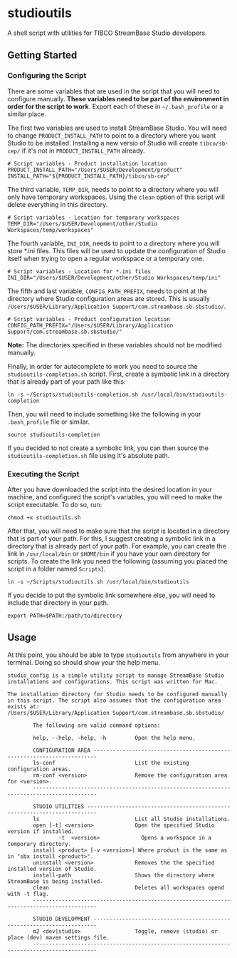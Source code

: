 # studioutils

A shell script with utilities for TIBCO StreamBase Studio developers.

## Getting Started

### Configuring the Script

There are some variables that are used in the script that you will need to configure manually. **These variables need to be part of the environment in order for the script to work**. Export each of these in `~/.bash_profile` or a similar place. 

The first two variables are used to install StreamBase Studio. You will need to change `PRODUCT_INSTALL_PATH` to point to a directory where you want Studio to be installed. Installing a new versio of Studio will create `tibco/sb-cep/` if it's not in `PRODUCT_INSTALL_PATH` already.

```
# Script variables - Product installation location
PRODUCT_INSTALL_PATH="/Users/$USER/Development/product"
INSTALL_PATH="${PRODUCT_INSTALL_PATH}/tibco/sb-cep"
```

The third variable, `TEMP_DIR`, needs to point to a directory where you will only have temporary workspaces. Using the `clean` option of this script will delete everything in this directory.

```
# Script variables - Location for temporary workspaces
TEMP_DIR="/Users/$USER/Development/other/Studio Workspaces/temp/workspaces"
```

The fourth variable, `INI_DIR`, needs to point to a directory where you will store *.ini files. This files will be used to update the configuration of Studio itself when trying to open a regular workspace or a temporary one.

```
# Script variables - Location for *.ini files
INI_DIR="/Users/$USER/Development/other/Studio Workspaces/temp/ini"
```

The fifth and last variable, `CONFIG_PATH_PREFIX`, needs to point at the directory where Studio configuration areas are stored. This is usually `/Users/$USER/Library/Application Support/com.streambase.sb.sbstudio/`.

```
# Script variables - Product configuration location
CONFIG_PATH_PREFIX="/Users/$USER/Library/Application Support/com.streambase.sb.sbstudio/"
```

**Note:** The directories specified in these variables should not be modified manually.

Finally, in order for autocomplete to work you need to source the `studioutils-completion.sh` script. First, create a symbolic link in a directory that is already part of your path like this:

```
ln -s ~/Scripts/studioutils-completion.sh /usr/local/bin/studioutils-completion
```

Then, you will need to include something like the following in your `.bash_profile` file or similar.

```
source studioutils-completion
```

If you decided to not create a symbolic link, you can then source the `studioutils-completion.sh` file using it's absolute path.

### Executing the Script

After you have downloaded the script into the desired location in your machine, and configured the script's variables, you will need to make the script executable. To do so, run:

```
chmod +x studioutils.sh
```

After that, you will need to make sure that the script is located in a directory that is part of your path. For this, I suggest creating a symbolic link in a directory that is already part of your path. For example, you can create the link in `/usr/local/bin` or `$HOME/bin` if you have your own directory for scripts. To create the link you need the following (assuming you placed the script in a folder named `Scripts`).

```
ln -s ~/Scripts/studioutils.sh /usr/local/bin/studioutils
```

If you decide to put the symbolic link somewhere else, you will need to include that directory in your path.

```
export PATH=$PATH:/path/to/directory
```

## Usage

At this point, you should be able to type `studioutils` from anywhere in your terminal. Doing so should show your the help menu.

``` 
studio_config is a simple utility script to manage StreamBase Studio 
installations and configurations. This script was written for Mac.

The installation directory for Studio needs to be configured manually
in this script. The script also assumes that the configuration area
exists at:
/Users/$USER/Library/Application Support/com.streambase.sb.sbstudio/

        The following are valid command options:

        help, --help, -help, -h         Open the help menu.

        CONFIGURATION AREA -----------------------------------------------------------------------
        ls-conf                         List the existing configuration areas.
        rm-conf <version>               Remove the configuration area for <version>.
        ------------------------------------------------------------------------------------------

        STUDIO UTILITIES -------------------------------------------------------------------------
        ls                              List all Studio installations.
        open [-t] <version>             Open the specified Studio version if installed.
                -t  <version>             Opens a workspace in a temporary directory.
        install <product> [-v <version>] Where product is the same as in "sbx install <product>".
        uninstall <version>             Removes the the specified installed version of Studio.
        install-path                    Shows the directory where StreamBase is being installed.
        clean                           Deletes all workspaces opend with -t flag.
        ------------------------------------------------------------------------------------------

        STUDIO DEVELOPMENT -----------------------------------------------------------------------
        m2 <dev|studio>                 Toggle, remove (studio) or place (dev) maven settings file.
        ------------------------------------------------------------------------------------------
```


